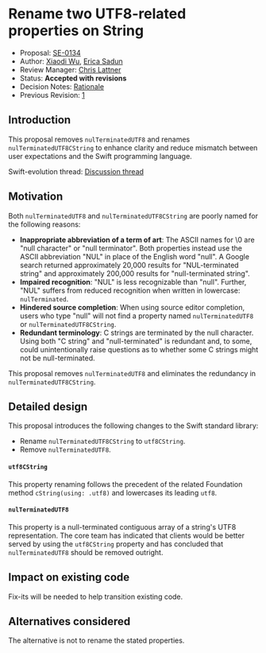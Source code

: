 # Rename two UTF8-related properties on String

* Proposal: [SE-0134](0134-rename-string-properties.md)
* Author: [Xiaodi Wu](https://github.com/xwu), [Erica Sadun](https://github.com/erica)
* Review Manager: [Chris Lattner](http://github.com/lattner)
* Status: **Accepted with revisions**
* Decision Notes: [Rationale](https://lists.swift.org/pipermail/swift-evolution-announce/2016-July/000266.html)
* Previous Revision: [1](https://github.com/apple/swift-evolution/blob/aea8b836d21051076663c5692ec1d09bb3222527/proposals/0134-rename-string-properties.md)

## Introduction

This proposal removes `nulTerminatedUTF8` and renames `nulTerminatedUTF8CString` to enhance clarity and reduce mismatch between user expectations and the Swift programming language.

Swift-evolution thread: [Discussion thread](https://lists.swift.org/pipermail/swift-evolution/Week-of-Mon-20160718/025378.html)

## Motivation

Both `nulTerminatedUTF8` and `nulTerminatedUTF8CString` are poorly named for the following reasons:
 
* **Inappropriate abbreviation of a term of art**: The ASCII names for \0 are "null character" or "null terminator". Both properties instead use the ASCII abbreviation "NUL" in place of the English word "null". A Google search returned approximately 20,000 results for "NUL-terminated string" and approximately 200,000 results for "null-terminated string".
* **Impaired recognition**: "NUL" is less recognizable than "null". Further, "NUL" suffers from reduced recognition when written in lowercase: `nulTerminated`.
* **Hindered source completion**: When using source editor completion, users who type "null" will not find a property named `nulTerminatedUTF8` or `nulTerminatedUTF8CString`.
* **Redundant terminology**: C strings are terminated by the null character. Using both "C string" and "null-terminated" is redundant and, to some, could unintentionally raise questions as to whether some C strings might not be null-terminated.

This proposal removes `nulTerminatedUTF8` and eliminates the redundancy in `nulTerminatedUTF8CString`.

## Detailed design
This proposal introduces the following changes to the Swift standard library:

* Rename `nulTerminatedUTF8CString` to `utf8CString`.
* Remove `nulTerminatedUTF8`.

#### `utf8CString`

This property renaming follows the precedent of the related Foundation method `cString(using: .utf8)` and lowercases its leading `utf8`.

#### `nulTerminatedUTF8`

This property is a null-terminated contiguous array of a string's UTF8 representation. The core team has indicated that clients would be better served by using the `utf8CString` property and has concluded that `nulTerminatedUTF8` should be removed outright.

## Impact on existing code

Fix-its will be needed to help transition existing code.

## Alternatives considered

The alternative is not to rename the stated properties.
